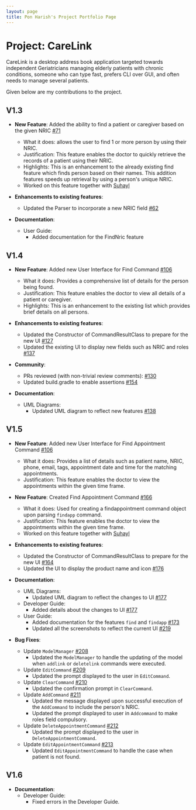 ```yaml
---
layout: page
title: Pon Harish's Project Portfolio Page
---
```


# Project: CareLink

CareLink is a desktop address book application targeted towards independent Geriatricians managing elderly patients with chronic conditions, someone who can type fast, prefers CLI over GUI, and often needs to manage several patients.

Given below are my contributions to the project.

## V1.3

* **New Feature**: Added the ability to find a patient or caregiver based on the given NRIC [\#71](https://github.com/AY2425S1-CS2103T-T13-4/tp/issues/71)
  * What it does: allows the user to find 1 or more person by using their NRIC.
  * Justification: This feature enables the doctor to quickly retrieve the records of a patient using their NRIC.
  * Highlights: This is an enhancement to the already existing find feature which finds person based on their names. 
  This addition features speeds up retrieval by using a person's unique NRIC.
  * Worked on this feature together with [Suhayl](suhayl13.md)


* **Enhancements to existing features**:
  * Updated the Parser to incorporate a new NRIC field [\#62](https://github.com/AY2425S1-CS2103T-T13-4/tp/pull/62)


* **Documentation**:
  * User Guide:
    * Added documentation for the FindNric feature


## V1.4
* **New Feature**: Added new User Interface for Find Command [\#106](https://github.com/AY2425S1-CS2103T-T13-4/tp/issues/106)
  * What it does: Provides a comprehensive list of details for the person being found.
  * Justification: This feature enables the doctor to view all details of a patient or caregiver.
  * Highlights: This is an enhancement to the existing list which provides brief details on all persons.


* **Enhancements to existing features**:
    * Updated the Constructor of CommandResultClass to prepare for the new UI [\#127](https://github.com/AY2425S1-CS2103T-T13-4/tp/pull/127)
    * Updated the existing UI to display new fields such as NRIC and roles [\#137](https://github.com/AY2425S1-CS2103T-T13-4/tp/pull/137)
  

* **Community**:
  * PRs reviewed (with non-trivial review comments): [\#130](https://github.com/AY2425S1-CS2103T-T13-4/tp/pull/130)
  * Updated build.gradle to enable assertions [\#154](https://github.com/AY2425S1-CS2103T-T13-4/tp/pull/154)


* **Documentation**:
  * UML Diagrams:
    * Updated UML diagram to reflect new features [\#138](https://github.com/AY2425S1-CS2103T-T13-4/tp/pull/138)


## V1.5
* **New Feature**: Added new User Interface for Find Appointment Command [\#106](https://github.com/AY2425S1-CS2103T-T13-4/tp/issues/106)
  * What it does: Provides a list of details such as patient name, NRIC, phone, email, tags, appointment date and time for the matching appointments.
  * Justification: This feature enables the doctor to view the appointments within the given time frame.


* **New Feature**: Created Find Appointment Command [\#166](https://github.com/AY2425S1-CS2103T-T13-4/tp/issues/166)
  * What it does: Used for creating a findappointment command object upon parsing `findapp` command.
  * Justification: This feature enables the doctor to view the appointments within the given time frame.
  * Worked on this feature together with [Suhayl](suhayl13.md)


* **Enhancements to existing features**:
  * Updated the Constructor of CommandResultClass to prepare for the new UI [\#164](https://github.com/AY2425S1-CS2103T-T13-4/tp/pull/164)
  * Updated the UI to display the product name and icon [\#176](https://github.com/AY2425S1-CS2103T-T13-4/tp/pull/176)


* **Documentation**:
  * UML Diagrams:
    * Updated UML diagram to reflect the changes to UI [\#177](https://github.com/AY2425S1-CS2103T-T13-4/tp/pull/177)
  * Developer Guide:
    * Added details about the changes to UI [\#177](https://github.com/AY2425S1-CS2103T-T13-4/tp/pull/177)
  * User Guide:
    * Added documentation for the features `find` and `findapp` [\#173](https://github.com/AY2425S1-CS2103T-T13-4/tp/pull/173)
    * Updated all the screenshots to reflect the current UI [\#219](https://github.com/AY2425S1-CS2103T-T13-4/tp/pull/219)


* **Bug Fixes**:
  * Update `ModelManager` [\#208](https://github.com/AY2425S1-CS2103T-T13-4/tp/pull/208)
    * Updated the `ModelManager` to handle the updating of the model when `addlink` or `deletelink` commands were executed.
  * Update `EditCommand` [\#209](https://github.com/AY2425S1-CS2103T-T13-4/tp/pull/209)
    * Updated the prompt displayed to the user in `EditCommand`.
  * Update `ClearCommand` [\#210](https://github.com/AY2425S1-CS2103T-T13-4/tp/pull/210)
    * Updated the confirmation prompt in `ClearCommand`.
  * Update `AddCommand` [\#211](https://github.com/AY2425S1-CS2103T-T13-4/tp/pull/211)
    * Updated the message displayed upon successful execution of the `AddCommand` to include the person's NRIC.
    * Updated the prompt displayed to user in `Addcommand` to make roles field compulsory.
  * Update `DeleteAppointmentCommand` [\#212](https://github.com/AY2425S1-CS2103T-T13-4/tp/pull/212)
    * Updated the prompt displayed to the user in `DeleteAppointmentCommand`.
  * Update `EditAppointmentCommand` [\#213](https://github.com/AY2425S1-CS2103T-T13-4/tp/pull/213)
    * Updated `EditAppointmentCommand` to handle the case when patient is not found.

## V1.6
* **Documentation**:
  * Developer Guide:
    * Fixed errors in the Developer Guide.
